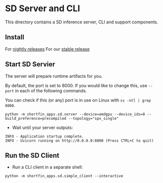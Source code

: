 # SD Server and CLI

This directory contains a SD inference server, CLI and support components.


## Install

For [nightly releases](../../../../docs/nightly_releases.md)
For our [stable release](../../../../docs/README.md)

## Start SD Servier
The server will prepare runtime artifacts for you.

By default, the port is set to 8000. If you would like to change this, use `--port` in each of the following commands.

You can check if this (or any) port is in use on Linux with `ss -ntl | grep 8000`.

```
python -m shortfin_apps.sd.server --device=amdgpu --device_ids=0 --build_preference=precompiled --topology="spx_single"
```
 - Wait until your server outputs:
```
INFO - Application startup complete.
INFO - Uvicorn running on http://0.0.0.0:8000 (Press CTRL+C to quit)
```
## Run the SD Client

 - Run a CLI client in a separate shell:
```
python -m shortfin_apps.sd.simple_client --interactive
```

